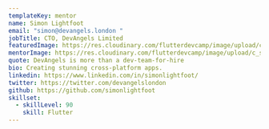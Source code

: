 ```yaml
---
templateKey: mentor
name: Simon Lightfoot
email: "simon@devangels.london "
jobTitle: CTO, DevAngels Limited
featuredImage: https://res.cloudinary.com/flutterdevcamp/image/upload/c_scale,w_206/v1661261886/flutterdevcamp/LgFqlJ4U_400x400_xbpmrv.jpg
mentorImage: https://res.cloudinary.com/flutterdevcamp/image/upload/c_scale,w_570/v1661261886/flutterdevcamp/LgFqlJ4U_400x400_xbpmrv.jpg
quote: DevAngels is more than a dev-team-for-hire
bio: Creating stunning cross-platform apps.
linkedin: https://www.linkedin.com/in/simonlightfoot/
twitter: https://twitter.com/devangelslondon
github: https://github.com/simonlightfoot
skillset:
  - skillLevel: 90
    skill: Flutter
---
```

